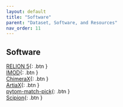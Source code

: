```yaml
---
layout: default
title: "Software"
parent: "Dataset, Software, and Resources"
nav_order: 11
---
```


## **Software**
[RELION 5](https://relion.readthedocs.io/en/release-5.0/){: .btn } <br>
[IMOD](https://bio3d.colorado.edu/imod/){: .btn }  <br>
[ChimeraX](https://www.cgl.ucsf.edu/chimerax/){: .btn } <br>
[ArtiaX](https://github.com/FrangakisLab/ArtiaX){: .btn } <br>
[pytom-match-pick](https://github.com/SBC-Utrecht/pytom-match-pick){: .btn } <br>
[Scipion](https://scipion.i2pc.es/){: .btn } <br>